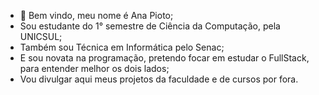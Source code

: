 
- 👋 Bem vindo, meu nome é Ana Pioto;
- Sou estudante do 1° semestre de Ciência da Computação, pela UNICSUL;
- Também sou Técnica em Informática pelo Senac;
- E sou novata na programação, pretendo focar em estudar o FullStack, para entender melhor os dois lados;
- Vou divulgar aqui meus projetos da faculdade e de cursos por fora.
<!---
anapioto/anapioto is a ✨ special ✨ repository because its `README.md` (this file) appears on your GitHub profile.
You can click the Preview link to take a look at your changes.
--->
